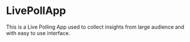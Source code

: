 # LivePollApp
This is a Live Polling App used to collect insights from large audience and with easy to use interface.
